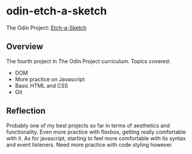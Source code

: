 # odin-etch-a-sketch
The Odin Project: [Etch-a-Sketch](https://www.theodinproject.com/lessons/foundations-etch-a-sketch)

## Overview
The fourth project in The Odin Project curriculum. Topics covered:
<ul>
  <li>DOM</li>
  <li>More practice on Javascript</li>
  <li>Basic HTML and CSS</li>
  <li>Git</li>
</ul>

## Reflection
Probably one of my best projects so far in terms of aesthetics
and functionality. Even more practice with flexbox, getting really
comfortable with it. As for javascript, starting to feel more comfortable
with its syntax and event listeners. Need more practice with code styling
however.
